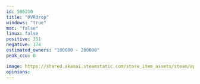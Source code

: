 ```yaml
---
id: 586210
title: "OVRdrop"
windows: "true"
mac: "false"
linux: false
positive: 351
negative: 174
estimated_owners: "100000 - 200000"
peak_ccu: 0

image: https://shared.akamai.steamstatic.com/store_item_assets/steam/apps/586210/header.jpg?t=1587297347
opinions:
---
```

